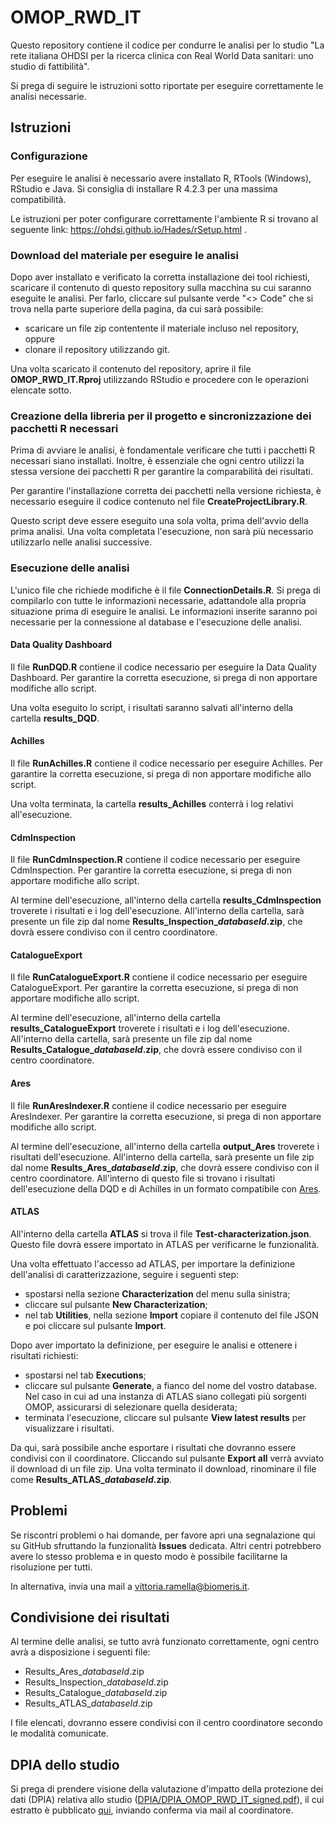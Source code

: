 
# OMOP_RWD_IT

Questo repository contiene il codice per condurre le analisi per lo studio "La rete italiana OHDSI per la ricerca clinica con Real World Data sanitari: uno studio di fattibilità". 

Si prega di seguire le istruzioni sotto riportate per eseguire correttamente le analisi necessarie.

## Istruzioni

### Configurazione

Per eseguire le analisi è necessario avere installato R, RTools (Windows), RStudio e Java. Si consiglia di installare R 4.2.3 per una massima compatibilità.

Le istruzioni per poter configurare correttamente l'ambiente R si trovano al seguente link: https://ohdsi.github.io/Hades/rSetup.html .

### Download del materiale per eseguire le analisi

Dopo aver installato e verificato la corretta installazione dei tool richiesti, scaricare il contenuto di questo repository sulla macchina su cui saranno eseguite le analisi. Per farlo, cliccare sul pulsante verde "<> Code" che si trova nella parte superiore della pagina, da cui sarà possibile:
* scaricare un file zip contentente il materiale incluso nel repository, oppure
* clonare il repository utilizzando git.

Una volta scaricato il contenuto del repository, aprire il file **OMOP_RWD_IT.Rproj** utilizzando RStudio e procedere con le operazioni elencate sotto.

### Creazione della libreria per il progetto e sincronizzazione dei pacchetti R necessari

Prima di avviare le analisi, è fondamentale verificare che tutti i pacchetti R necessari siano installati. Inoltre, è essenziale che ogni centro utilizzi la stessa versione dei pacchetti R per garantire la comparabilità dei risultati.

Per garantire l'installazione corretta dei pacchetti nella versione richiesta, è necessario eseguire il codice contenuto nel file **CreateProjectLibrary.R**. 

Questo script deve essere eseguito una sola volta, prima dell'avvio della prima analisi. Una volta completata l'esecuzione, non sarà più necessario utilizzarlo nelle analisi successive.

### Esecuzione delle analisi

L'unico file che richiede modifiche è il file **ConnectionDetails.R**. Si prega di compilarlo con tutte le informazioni necessarie, adattandole alla propria situazione prima di eseguire le analisi. Le informazioni inserite saranno poi necessarie per la connessione al database e l'esecuzione delle analisi.

#### Data Quality Dashboard
Il file **RunDQD.R** contiene il codice necessario per eseguire la Data Quality Dashboard. Per garantire la corretta esecuzione, si prega di non apportare modifiche allo script.

Una volta eseguito lo script, i risultati saranno salvati all'interno della cartella **results_DQD**.

#### Achilles
Il file **RunAchilles.R** contiene il codice necessario per eseguire Achilles. Per garantire la corretta esecuzione, si prega di non apportare modifiche allo script.

Una volta terminata, la cartella **results_Achilles** conterrà i log relativi all'esecuzione.

#### CdmInspection
Il file **RunCdmInspection.R** contiene il codice necessario per eseguire CdmInspection. Per garantire la corretta esecuzione, si prega di non apportare modifiche allo script.

Al termine dell'esecuzione, all'interno della cartella **results_CdmInspection** troverete i risultati e i log dell'esecuzione. All'interno della cartella, sarà presente un file zip dal nome **Results_Inspection_*databaseId*.zip**, che dovrà essere condiviso con il centro coordinatore.

#### CatalogueExport
Il file **RunCatalogueExport.R** contiene il codice necessario per eseguire CatalogueExport. Per garantire la corretta esecuzione, si prega di non apportare modifiche allo script.

Al termine dell'esecuzione, all'interno della cartella **results_CatalogueExport** troverete i risultati e i log dell'esecuzione. All'interno della cartella, sarà presente un file zip dal nome **Results_Catalogue_*databaseId*.zip**, che dovrà essere condiviso con il centro coordinatore.

#### Ares
Il file **RunAresIndexer.R** contiene il codice necessario per eseguire AresIndexer. Per garantire la corretta esecuzione, si prega di non apportare modifiche allo script.

Al termine dell'esecuzione, all'interno della cartella **output_Ares** troverete i risultati dell'esecuzione. All'interno della cartella, sarà presente un file zip dal nome **Results_Ares_*databaseId*.zip**, che dovrà essere condiviso con il centro coordinatore. All'interno di questo file si trovano i risultati dell'esecuzione della DQD e di Achilles in un formato compatibile con [Ares](https://github.com/OHDSI/Ares).

#### ATLAS
All'interno della cartella **ATLAS** si trova il file **Test-characterization.json**. Questo file dovrà essere importato in ATLAS per verificarne le funzionalità.

Una volta effettuato l'accesso ad ATLAS, per importare la definizione dell'analisi di caratterizzazione, seguire i seguenti step:
* spostarsi nella sezione **Characterization** del menu sulla sinistra;
* cliccare sul pulsante **New Characterization**;
* nel tab **Utilities**, nella sezione **Import** copiare il contenuto del file JSON e poi cliccare sul pulsante **Import**.

Dopo aver importato la definizione, per eseguire le analisi e ottenere i risultati richiesti:
* spostarsi nel tab **Executions**;
* cliccare sul pulsante **Generate**, a fianco del nome del vostro database. Nel caso in cui ad una instanza di ATLAS siano collegati più sorgenti OMOP, assicurarsi di selezionare quella desiderata;
* terminata l'esecuzione, cliccare sul pulsante **View latest results** per visualizzare i risultati.

Da qui, sarà possibile anche esportare i risultati che dovranno essere condivisi con il coordinatore. Cliccando sul pulsante **Export all** verrà avviato il download di un file zip. Una volta terminato il download, rinominare il file come **Results_ATLAS_*databaseId*.zip**. 

## Problemi

Se riscontri problemi o hai domande, per favore apri una segnalazione qui su GitHub sfruttando la funzionalità **Issues** dedicata. Altri centri potrebbero avere lo stesso problema e in questo modo è possibile facilitarne la risoluzione per tutti.

In alternativa, invia una mail a vittoria.ramella@biomeris.it.

## Condivisione dei risultati
Al termine delle analisi, se tutto avrà funzionato correttamente, ogni centro avrà a disposizione i seguenti file:
* Results_Ares_*databaseId*.zip
* Results_Inspection_*databaseId*.zip
* Results_Catalogue_*databaseId*.zip
* Results_ATLAS_*databaseId*.zip

I file elencati, dovranno essere condivisi con il centro coordinatore secondo le modalità comunicate.

## DPIA dello studio
Si prega di prendere visione della valutazione d'impatto della protezione dei dati (DPIA) relativa allo studio ([DPIA/DPIA_OMOP_RWD_IT_signed.pdf](https://github.com/biomeris/OMOP_RWD_IT/blob/main/DPIA/DPIA_OMOP_RWD_IT_signed.pdf)), il cui estratto è pubblicato [qui](https://iii.dip.unipv.it/sites/dip15/files/2024-11/241129_Estratto-DPIA_OMOP_RWD_IT.pdf), inviando conferma via mail al coordinatore. 
